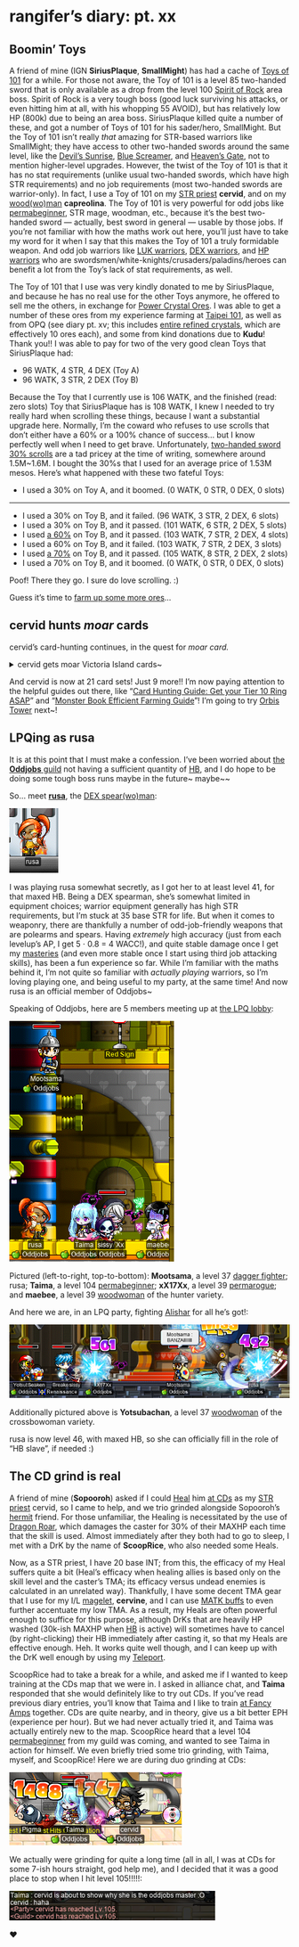 # rangifer’s diary: pt. xx

## Boomin’ Toys

A friend of mine (IGN **SiriusPlaque**, **SmallMight**) has had a cache of [Toys of 101](https://maplelegends.com/lib/equip?id=01402038) for a while. For those not aware, the Toy of 101 is a level 85 two-handed sword that is only available as a drop from the level 100 [Spirit of Rock](https://maplelegends.com/lib/monster?id=9410035) area boss. Spirit of Rock is a very tough boss (good luck surviving his attacks, or even hitting him at all, with his whopping 55 AVOID), but has relatively low HP (800k) due to being an area boss. SiriusPlaque killed quite a number of these, and got a number of Toys of 101 for his sader/hero, SmallMight. But the Toy of 101 isn’t really _that_ amazing for STR-based warriors like SmallMight; they have access to other two-handed swords around the same level, like the [Devil’s Sunrise](https://maplelegends.com/lib/equip?id=01402016), [Blue Screamer](https://maplelegends.com/lib/equip?id=01402004), and [Heaven’s Gate](https://maplelegends.com/lib/equip?id=01402015), not to mention higher-level upgrades. However, the twist of the Toy of 101 is that it has no stat requirements (unlike usual two-handed swords, which have high STR requirements) and no job requirements (most two-handed swords are warrior-only). In fact, I use a Toy of 101 on my [STR priest](https://oddjobs.codeberg.page/odd-jobs.html#str-mage) **cervid**, and on my [wood(wo)man](https://oddjobs.codeberg.page/odd-jobs.html#woodsman) **capreolina**. The Toy of 101 is very powerful for odd jobs like [permabeginner](https://oddjobs.codeberg.page/odd-jobs.html#permabeginner), STR mage, woodman, etc., because it’s the best two-handed sword — actually, best sword in general — usable by those jobs. If you’re not familiar with how the maths work out here, you’ll just have to take my word for it when I say that this makes the Toy of 101 a truly formidable weapon. And odd job warriors like [LUK warriors](https://oddjobs.codeberg.page/odd-jobs.html#luk-warrior), [DEX warriors](https://oddjobs.codeberg.page/odd-jobs.html#dex-warrior), and [HP warriors](https://oddjobs.codeberg.page/odd-jobs.html#hp-warrior) who are swordsmen/white-knights/crusaders/paladins/heroes can benefit a lot from the Toy’s lack of stat requirements, as well.

The Toy of 101 that I use was very kindly donated to me by SiriusPlaque, and because he has no real use for the other Toys anymore, he offered to sell me the others, in exchange for [Power Crystal Ores](https://maplelegends.com/lib/etc?id=4004000). I was able to get a number of these ores from my experience farming at [Taipei 101](https://maplelegends.com/lib/map?id=742000000), as well as from OPQ (see diary pt. xv; this includes [entire refined crystals](https://maplelegends.com/lib/etc?id=4005000), which are effectively 10 ores each), and some from kind donations due to **Kudu**! Thank you!! I was able to pay for two of the very good clean Toys that SiriusPlaque had:

- 96 WATK, 4 STR, 4 DEX (Toy A)
- 96 WATK, 3 STR, 2 DEX (Toy B)

Because the Toy that I currently use is 106 WATK, and the finished (read: zero slots) Toy that SiriusPlaque has is 108 WATK, I knew I needed to try really hard when scrolling these things, because I want a substantial upgrade here. Normally, I’m the coward who refuses to use scrolls that don’t either have a 60% or a 100% chance of success… but I know perfectly well when I need to get brave. Unfortunately, [two-handed sword 30% scrolls](https://maplelegends.com/lib/use?id=2044005) are a tad pricey at the time of writing, somewhere around 1.5M~1.6M. I bought the 30%s that I used for an average price of 1.53M mesos. Here’s what happened with these two fateful Toys:

- I used a 30% on Toy A, and it boomed. (0 WATK, 0 STR, 0 DEX, 0 slots)

---

- I used a 30% on Toy B, and it failed. (96 WATK, 3 STR, 2 DEX, 6 slots)
- I used a 30% on Toy B, and it passed. (101 WATK, 6 STR, 2 DEX, 5 slots)
- I used [a 60%](https://maplelegends.com/lib/use?id=2044001) on Toy B, and it passed. (103 WATK, 7 STR, 2 DEX, 4 slots)
- I used a 60% on Toy B, and it failed. (103 WATK, 7 STR, 2 DEX, 3 slots)
- I used [a 70%](https://maplelegends.com/lib/use?id=2044004) on Toy B, and it passed. (105 WATK, 8 STR, 2 DEX, 2 slots)
- I used a 70% on Toy B, and it boomed. (0 WATK, 0 STR, 0 DEX, 0 slots)

Poof! There they go. I sure do love scrolling. :)

Guess it’s time to [farm up some more ores](https://maplelegends.com/lib/map?id=742010100)…

## cervid hunts _moar_ cards

cervid’s card-hunting continues, in the quest for _moar card._

<details>
<summary>cervid gets moar Victoria Island cards~</summary>

![Wild Boar card get!](boar-card-get.png "Wild Boar card get!")

![Blue Mushroom card get!](blue-mushroom-card-get.png "Blue Mushroom card get!")

![Jr. Boogie card get!](jr.-boogie-card-get.png "Jr. Boogie card get!")

![Evil Eye card get!](evil-eye-card-get.png "Evil Eye card get!")

</details>

And cervid is now at 21 card sets! Just 9 more!! I’m now paying attention to the helpful guides out there, like “[Card Hunting Guide: Get your Tier 10 Ring ASAP](https://forum.maplelegends.com/index.php?threads/card-hunting-guide-get-your-tier-10-ring-asap.32458/)” and “[Monster Book Efficient Farming Guide](https://forum.maplelegends.com/index.php?threads/monster-book-efficient-farming-guide.23984/)”! I’m going to try [Orbis Tower](https://maplelegends.com/lib/map?id=200080200) next~!

## LPQing as rusa

It is at this point that I must make a confession. I’ve been worried about [the **Oddjobs** guild](https://oddjobs.codeberg.page/) not having a sufficient quantity of [HB](https://maplelegends.com/lib/skill?id=1301007), and I do hope to be doing some tough boss runs maybe in the future~ maybe~~

So… meet [**rusa**][rusa], the [DEX spear(wo)man](https://oddjobs.codeberg.page/odd-jobs.html#dex-warrior):

![rusa](rusa.png "rusa")

I was playing rusa somewhat secretly, as I got her to at least level 41, for that maxed HB. Being a DEX spearman, she’s somewhat limited in equipment choices; warrior equipment generally has high STR requirements, but I’m stuck at 35 base STR for life. But when it comes to weaponry, there are thankfully a number of odd-job-friendly weapons that are polearms and spears. Having _extremely_ high accuracy (just from each levelup’s AP, I get 5 ⋅ 0.8 = 4 WACC!), and quite stable damage once I get my [masteries](https://maplelegends.com/lib/skill?id=1300001) (and even more stable once I start using third job attacking skills), has been a fun experience so far. While I’m familiar with the maths behind it, I’m not quite so familiar with _actually playing_ warriors, so I’m loving playing one, and being useful to my party, at the same time! And now rusa is an official member of Oddjobs~

Speaking of Oddjobs, here are 5 members meeting up at [the LPQ lobby](https://maplelegends.com/lib/map?id=221024500):

![Oddjobs meetup at LPQ](oddjobs-meetup-at-lpq.png "Oddjobs meetup at LPQ")

Pictured (left-to-right, top-to-bottom): **Mootsama**, a level 37 [dagger fighter](https://oddjobs.codeberg.page/odd-jobs.html#dagger-warrior); rusa; **Taima**, a level 104 [permabeginner](https://oddjobs.codeberg.page/odd-jobs.html#permabeginner); **xX17Xx**, a level 39 [permarogue](https://oddjobs.codeberg.page/odd-jobs.html#permarogue); and **maebee**, a level 39 [woodwoman](https://oddjobs.codeberg.page/odd-jobs.html#woodsman) of the hunter variety.

And here we are, in an LPQ party, fighting [Alishar](https://maplelegends.com/lib/monster?id=9300012) for all he’s got!:

![Majority Oddjobs Alishar fight](majority-oddjobs-alishar-fight.png "Majority Oddjobs Alishar fight")

Additionally pictured above is **Yotsubachan**, a level 37 [woodwoman](https://oddjobs.codeberg.page/odd-jobs.html#woodsman) of the crossbowoman variety.

rusa is now level 46, with maxed HB, so she can officially fill in the role of “HB slave”, if needed :)

## The CD grind is real

A friend of mine (**Sopooroh**) asked if I could [Heal](https://maplelegends.com/lib/skill?id=2301002) him [at CDs](https://maplelegends.com/lib/map?id=742010203) as my [STR priest](https://oddjobs.codeberg.page/odd-jobs.html#str-mage) cervid, so I came to help, and we trio grinded alongside Sopooroh’s [hermit](https://maplelegends.com/lib/skill?id=4111005) friend. For those unfamiliar, the Healing is necessitated by the use of [Dragon Roar](https://maplelegends.com/lib/skill?id=1311006), which damages the caster for 30% of their MAXHP each time that the skill is used. Almost immediately after they both had to go to sleep, I met with a DrK by the name of **ScoopRice**, who also needed some Heals.

Now, as a STR priest, I have 20 base INT; from this, the efficacy of my Heal suffers quite a bit (Heal’s efficacy when healing allies is based only on the skill level and the caster’s TMA; its efficacy versus undead enemies is calculated in an unrelated way). Thankfully, I have some decent TMA gear that I use for my I/L [magelet](https://oddjobs.codeberg.page/odd-jobs.html#luk-mage), **cervine**, and I can use [MATK buffs](https://maplelegends.com/lib/use?id=2022078) to even further accentuate my low TMA. As a result, my Heals are often powerful enough to suffice for this purpose, although DrKs that are heavily HP washed (30k-ish MAXHP when [HB](https://maplelegends.com/lib/skill?id=1301007) is active) will sometimes have to cancel (by right-clicking) their HB immediately after casting it, so that my Heals are effective enough. Heh. It works quite well though, and I can keep up with the DrK well enough by using my [Teleport](https://maplelegends.com/lib/skill?id=2301001).

ScoopRice had to take a break for a while, and asked me if I wanted to keep training at the CDs map that we were in. I asked in alliance chat, and **Taima** responded that she would definitely like to try out CDs. If you’ve read previous diary entries, you’ll know that Taima and I like to train [at Fancy Amps](https://maplelegends.com/lib/map?id=742010201) together. CDs are quite nearby, and in theory, give us a bit better EPH (experience per hour). But we had never actually tried it, and Taima was actually entirely new to the map. ScoopRice heard that a level 104 [permabeginner](https://oddjobs.codeberg.page/odd-jobs.html#permabeginner) from my guild was coming, and wanted to see Taima in action for himself. We even briefly tried some trio grinding, with Taima, myself, and ScoopRice! Here we are during duo grinding at CDs:

![Grinding CDs with Taima](grinding-cds-with-taima.png "Grinding CDs with Taima")

We actually were grinding for quite a long time (all in all, I was at CDs for some 7-ish hours straight, god help me), and I decided that it was a good place to stop when I hit level 105!!!!!:

![cervid hits level 105~](cervid-hits-105.png "cervid hits level 105~")

❤️

[rusa]: https://en.wikipedia.org/wiki/Rusa_(genus)

